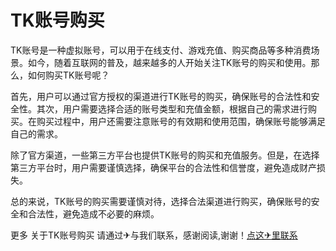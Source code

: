 # TK账号购买

TK账号是一种虚拟账号，可以用于在线支付、游戏充值、购买商品等多种消费场景。如今，随着互联网的普及，越来越多的人开始关注TK账号的购买和使用。那么，如何购买TK账号呢？

首先，用户可以通过官方授权的渠道进行TK账号的购买，确保账号的合法性和安全性。其次，用户需要选择合适的账号类型和充值金额，根据自己的需求进行购买。在购买过程中，用户还需要注意账号的有效期和使用范围，确保账号能够满足自己的需求。

除了官方渠道，一些第三方平台也提供TK账号的购买和充值服务。但是，在选择第三方平台时，用户需要谨慎选择，确保平台的合法性和信誉度，避免造成财产损失。

总的来说，TK账号的购买需要谨慎对待，选择合法渠道进行购买，确保账号的安全和合法性，避免造成不必要的麻烦。

更多 关于TK账号购买 请通过✈与我们联系，感谢阅读,谢谢！[点这✈里联系](https://w.k02.cc)
